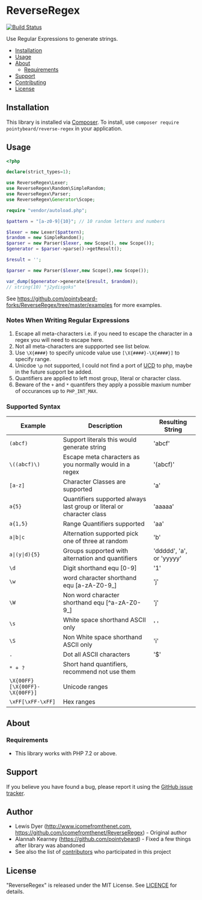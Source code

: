 # ReverseRegex

[![Build Status](https://api.travis-ci.com/pointybeard-forks/ReverseRegex.svg)](https://app.travis-ci.com/github/pointybeard-forks/ReverseRegex)

Use Regular Expressions to generate strings.

-   [Installation](#installation)
-   [Usage](#usage)
-   [About](#about)
    -   [Requirements](#dependencies)
-   [Support](#support)
-   [Contributing](#contributing)
-   [License](#license)

## Installation

This library is installed via [Composer](http://getcomposer.org/). To install, use `composer require pointybeard/reverse-regex` in your application.

## Usage

```php
<?php

declare(strict_types=1);

use ReverseRegex\Lexer;
use ReverseRegex\Random\SimpleRandom;
use ReverseRegex\Parser;
use ReverseRegex\Generator\Scope;

require "vendor/autoload.php";

$pattern = "[a-z0-9]{10}"; // 10 random letters and numbers

$lexer = new Lexer($pattern);
$random = new SimpleRandom();
$parser = new Parser($lexer, new Scope(), new Scope());
$generator = $parser->parse()->getResult();

$result = '';

$parser = new Parser($lexer,new Scope(),new Scope());

var_dump($generator->generate($result, $random));
// string(10) "j2ydisgoks"

```

See <https://github.com/pointybeard-forks/ReverseRegex/tree/master/examples> for more examples.

### Notes When Writing Regular Expressions

1. Escape all meta-characters i.e. if you need to escape the character in a regex you will need to escape here.
2. Not all meta-characters are suppported see list below.
3. Use `\X{####}` to specify unicode value use `[\X{####}-\X{####}]` to specify range.
4. Unicdoe `\p` not supported, I could not find a port of [UCD](http://www.unicode.org/ucd/) to php, maybe in the future support be added.
5. Quantifiers are applied to left most group, literal or character class.
6. Beware of the `+` and `*` quantifers they apply a possible maxium number of occurances up to `PHP_INT_MAX`.

### Supported Syntax

| Example  | Description | Resulting String |
| ------------- | ------------- | ------------- |
| `(abcf)` | Support literals this would generate string | 'abcf' |
| `\((abcf)\)` | Escape meta characters as you normally would in a regex | '(abcf)' |
| `[a-z]` | Character Classes are supported | 'a' |
| `a{5}` | Quantifiers supported always last group or literal or character class | 'aaaaa' |
| `a{1,5}` | Range Quantifiers supported | 'aa' |
| `a\|b\|c` | Alternation supported pick one of three at random | 'b' |
| `a\|(y\|d){5}` | Groups supported with alternation and quantifiers | 'ddddd', 'a', or 'yyyyy' |
| `\d` | Digit shorthand equ [0-9] | '1' |
| `\w` | word character shorthand equ [a-zA-Z0-9_] | 'j' |
| `\W` | Non word character shorthand equ [^a-zA-Z0-9_] | 'j' |
| `\s` | White space shorthand ASCII only | ' ' |
| `\S` | Non White space shorthand ASCII only | 'i' |
| `.` | Dot all ASCII characters | '\$' |
| `* + ?` | Short hand quantifiers, recommend not use them |  |
| `\X{00FF}[\X{00FF}-\X{00FF}]` | Unicode ranges |  |
| `\xFF[\xFF-\xFF]` | Hex ranges |  |

## About

### Requirements

- This library works with PHP 7.2 or above.

## Support

If you believe you have found a bug, please report it using the [GitHub issue tracker][ext-issues].

## Author

- Lewis Dyer (<http://www.icomefromthenet.com>, <https://github.com/icomefromthenet/ReverseRegex>) - Original author
- Alannah Kearney (<https://github.com/pointybeard>) - Fixed a few things after library was abandoned
- See also the list of [contributors][ext-contributor] who participated in this project

## License
"ReverseRegex" is released under the MIT License. See [LICENCE][doc-LICENCE] for details.

[doc-LICENCE]: http://www.opensource.org/licenses/MIT
[ext-issues]: https://github.com/pointybeard/ReverseRegex/issues
[ext-contributor]: https://github.com/pointybeard/ReverseRegex/contributors
